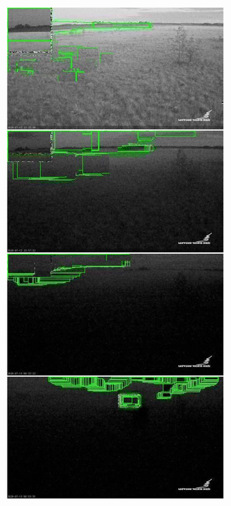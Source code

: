 ![20200712-221918-224923](in/20200712/20200712-221918-224923_0_.jpg)
![20200712-224928-231933](in/20200712/20200712-224928-231933_0_.jpg)
![20200712-231938-234943](in/20200712/20200712-231938-234943_0_.jpg)
![20200712-234948-000003](in/20200712/20200712-234948-000003_0_.jpg)
